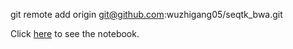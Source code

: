 git remote add origin git@github.com:wuzhigang05/seqtk_bwa.git

Click [here](http://nbviewer.ipython.org/github/wuzhigang05/seqtk_bwa/blob/master/Understanding%20seqtk%20trimfq%20and%20bwa.ipynb?create=1) to see the notebook.
